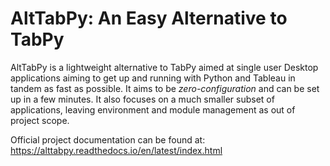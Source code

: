 # AltTabPy: An Easy Alternative to TabPy

AltTabPy is a lightweight alternative to TabPy aimed at single user Desktop applications aiming to get up and running with Python and Tableau in tandem as fast as possible. It aims to be *zero-configuration* and can be set up in a few minutes. It also focuses on a much smaller subset of applications, leaving environment and module management as out of project scope.

Official project documentation can be found at:
https://alttabpy.readthedocs.io/en/latest/index.html
